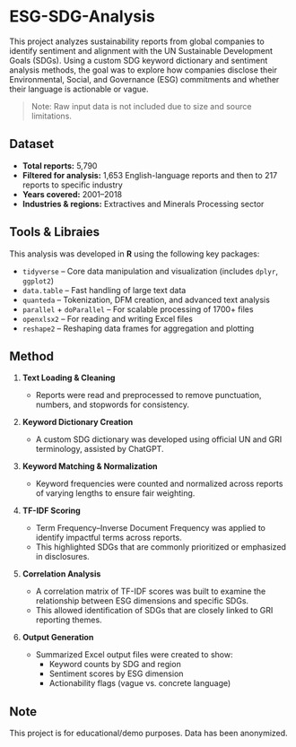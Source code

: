 # ESG-SDG-Analysis
This project analyzes sustainability reports from global companies to identify sentiment and alignment with the UN Sustainable Development Goals (SDGs). Using a custom SDG keyword dictionary and sentiment analysis methods, the goal was to explore how companies disclose their Environmental, Social, and Governance (ESG) commitments and whether their language is actionable or vague.

> Note: Raw input data is not included due to size and source limitations.

## Dataset
- **Total reports:** 5,790
- **Filtered for analysis:** 1,653 English-language reports and then to 217 reports to specific industry
- **Years covered:** 2001–2018
- **Industries & regions:** Extractives and Minerals Processing sector

## Tools & Libraies
This analysis was developed in **R** using the following key packages:
- `tidyverse` – Core data manipulation and visualization (includes `dplyr`, `ggplot2`)
- `data.table` – Fast handling of large text data
- `quanteda` – Tokenization, DFM creation, and advanced text analysis
- `parallel` + `doParallel` – For scalable processing of 1700+ files
- `openxlsx2` – For reading and writing Excel files
- `reshape2` – Reshaping data frames for aggregation and plotting

## Method
1. **Text Loading & Cleaning**
   - Reports were read and preprocessed to remove punctuation, numbers, and stopwords for consistency.

2. **Keyword Dictionary Creation**
   - A custom SDG dictionary was developed using official UN and GRI terminology, assisted by ChatGPT.
   
3. **Keyword Matching & Normalization**
   - Keyword frequencies were counted and normalized across reports of varying lengths to ensure fair weighting.

4. **TF-IDF Scoring**
   - Term Frequency–Inverse Document Frequency was applied to identify impactful terms across reports.
   - This highlighted SDGs that are commonly prioritized or emphasized in disclosures.

5. **Correlation Analysis**
   - A correlation matrix of TF-IDF scores was built to examine the relationship between ESG dimensions and specific SDGs.
   - This allowed identification of SDGs that are closely linked to GRI reporting themes.

6. **Output Generation**
   - Summarized Excel output files were created to show:
     - Keyword counts by SDG and region
     - Sentiment scores by ESG dimension
     - Actionability flags (vague vs. concrete language)

## Note
This project is for educational/demo purposes. Data has been anonymized.
